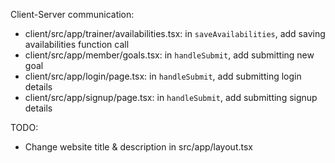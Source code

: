 Client-Server communication:
- client/src/app/trainer/availabilities.tsx: in `saveAvailabilities`, add saving availabilities function call
- client/src/app/member/goals.tsx: in `handleSubmit`, add submitting new goal
- client/src/app/login/page.tsx: in `handleSubmit`, add submitting login details
- client/src/app/signup/page.tsx: in `handleSubmit`, add submitting signup details

TODO:
- Change website title & description in src/app/layout.tsx